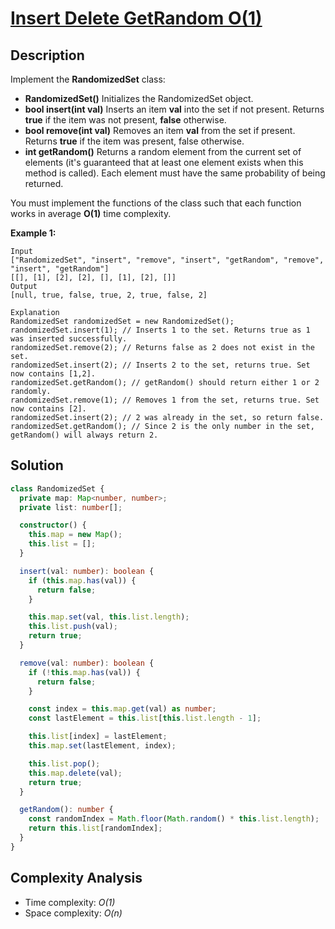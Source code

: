 # [Insert Delete GetRandom O(1)](https://leetcode.com/problems/insert-delete-getrandom-o1/)

## Description

Implement the **RandomizedSet** class:

- **RandomizedSet()** Initializes the RandomizedSet object.
- **bool insert(int val)** Inserts an item **val** into the set if not present. Returns **true** if the item was not present, **false** otherwise.
- **bool remove(int val)** Removes an item **val** from the set if present. Returns **true** if the item was present, false otherwise.
- **int getRandom()** Returns a random element from the current set of elements (it's guaranteed that at least one element exists when this method is called). Each element must have the same probability of being returned.

You must implement the functions of the class such that each function works in average **O(1)** time complexity.

**Example 1:**

```
Input
["RandomizedSet", "insert", "remove", "insert", "getRandom", "remove", "insert", "getRandom"]
[[], [1], [2], [2], [], [1], [2], []]
Output
[null, true, false, true, 2, true, false, 2]

Explanation
RandomizedSet randomizedSet = new RandomizedSet();
randomizedSet.insert(1); // Inserts 1 to the set. Returns true as 1 was inserted successfully.
randomizedSet.remove(2); // Returns false as 2 does not exist in the set.
randomizedSet.insert(2); // Inserts 2 to the set, returns true. Set now contains [1,2].
randomizedSet.getRandom(); // getRandom() should return either 1 or 2 randomly.
randomizedSet.remove(1); // Removes 1 from the set, returns true. Set now contains [2].
randomizedSet.insert(2); // 2 was already in the set, so return false.
randomizedSet.getRandom(); // Since 2 is the only number in the set, getRandom() will always return 2.
```

## Solution

```typescript
class RandomizedSet {
  private map: Map<number, number>;
  private list: number[];

  constructor() {
    this.map = new Map();
    this.list = [];
  }

  insert(val: number): boolean {
    if (this.map.has(val)) {
      return false;
    }

    this.map.set(val, this.list.length);
    this.list.push(val);
    return true;
  }

  remove(val: number): boolean {
    if (!this.map.has(val)) {
      return false;
    }

    const index = this.map.get(val) as number;
    const lastElement = this.list[this.list.length - 1];

    this.list[index] = lastElement;
    this.map.set(lastElement, index);

    this.list.pop();
    this.map.delete(val);
    return true;
  }

  getRandom(): number {
    const randomIndex = Math.floor(Math.random() * this.list.length);
    return this.list[randomIndex];
  }
}
```

## Complexity Analysis

- Time complexity: _O(1)_
- Space complexity: _O(n)_
